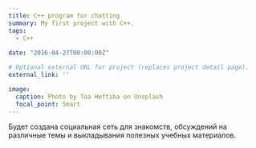 ```yaml
---
title: C++ program for chatting
summary: My first project with C++.
tags:
  - C++
  
date: "2016-04-27T00:00:00Z"

# Optional external URL for project (replaces project detail page).
external_link: ''

image:
  caption: Photo by Toa Heftiba on Unsplash
  focal_point: Smart
---
```


Будет создана социальная сеть для знакомств, обсуждений на различные темы и выкладывания полезных учебных материалов.
